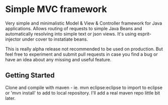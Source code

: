 # Simple MVC framework 

Very simple and minimalistic Model & View & Controller framework for Java applications. Allows routing of requests to simple Java Beans and automatically resolving into simple text or json views. It's using esprit-injector under cover to instatiate beans.

This is really alpha release not recommended to be used on production. But feel free to experiment and submit pull requests in case you find a bug or have an idea about any missing and useful feature.

## Getting Started

Clone and compile with maven - ie. mvn eclipse:eclipse to import to eclipse or 'mvn install' to add to local repository. I'll add a real maven repo little bit later.
